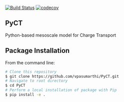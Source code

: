 [![Build Status](https://travis-ci.org/vpasumarthi/PyCT.svg?branch=master)](https://travis-ci.org/vpasumarthi/PyCT)
[![codecov](https://codecov.io/gh/vpasumarthi/PyCT/branch/master/graph/badge.svg)](https://codecov.io/gh/vpasumarthi/PyCT)

## PyCT
Python-based mesoscale model for Charge Transport

## Package Installation

From the command line:

```bash
# Clone this repository
$ git clone https://github.com/vpasumarthi/PyCT.git
# Navigate to root directory
$ cd PyCT
# Perform a local installation of package with Pip
$ pip install -e .
```
